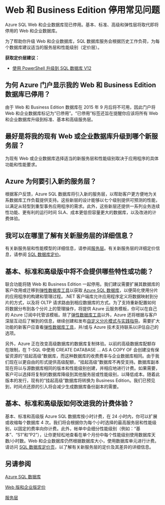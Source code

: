 <properties
   pageTitle="Azure SQL 数据库 Web 和 Business Edition 版停用常见问题 | Azure"
   description="了解 Azure SQL Web 和企业数据库何时停用，并了解新服务层的特性和功能。"
   services="sql-database"
   documentationCenter="na"
   authors="stevestein"
   manager="jeffreyg"
   editor="monicar" />
<tags
   ms.service="sql-database"
   ms.date="05/09/2016"
   wacn.date="05/23/2016" />

# Web 和 Business Edition 停用常见问题

Azure SQL Web 和企业数据库现已停用。基本、标准、高级和弹性层将取代即将停用的 Web 和企业数据库。

为了帮助你升级 Web 和企业数据库，SQL 数据库服务会根据历史工作负荷，为每个数据库建议适当的服务层和性能级别（定价层）。

**获取定价层建议：**

- [使用 PowerShell 升级到 SQL 数据库 V12](/documentation/articles/sql-database-upgrade-server-powershell/)

## 为何 Azure 门户显示我的 Web 和 Business Edition 数据库已停用？

由于 Web 和 Business Edition 数据库在 2015 年 9 月后将不可用，因此门户将 Web 和企业数据库标记为“已停用”。“已停用”标签还旨在提醒你应该将所有 Web 和企业数据库升级到标准、基本和高级服务层。

## 最好是将我的现有 Web 或企业数据库升级到哪个新服务层？

为现有 Web 或企业数据库选择适当的新服务层和性能级别取决于应用程序的具体功能和性能要求。

## Azure 为何要引入新的服务层？

根据客户反馈，Azure SQL 数据库将引入新的服务层，以帮助客户更方便地为关系数据库工作负载提供支持。这些新层的设计能够以七个级别提供可预测的性能，以满足从轻型到重型事务应用程序的需求。此外，这些新层还提供一系列业务连续性功能、更有利的运行时间 SLA、成本更低但容量更大的数据库，以及改进的计费体验。

## 我可以在哪里了解有关新服务层的详细信息？

有关新服务层和性能模型的详细信息，请参阅[服务层](/documentation/articles/sql-database-service-tiers/)。有关新服务层的详细定价信息，请参阅 [SQL 数据库定价](/home/features/sql-database/#price)。

## 基本、标准和高级版中将不会提供哪些特性或功能？

联合功能将随 Web 和 Business Edition 一起停用。我们建议需要扩展其数据库的客户改用或迁移到[弹性数据库工具](/documentation/articles/sql-database-elastic-scale-get-started/)以获取 [Azure SQL 数据库](/documentation/articles/sql-database-elastic-scale-get-started/)，以便简化使用分片的应用程序的构建和管理过程。.NET 客户端库允许应用程序定义将数据映射到分片的方式，以及将 OLTP 请求路由到相应数据库的方式。为了支持重新配置如何将数据分布到各个分片上的管理操作，将提供 Azure 云服务模板，你可以在自己的 Azure 订阅中托管该模板。除了[弹性数据库工具](/documentation/articles/sql-database-elastic-scale-get-started/)以外，Azure  还将根据与客户深层互动后了解到的信息，继续创建和发布[自定义分片模式与实践指导](https://msdn.microsoft.com/zh-cn/library/azure/dn764977.aspx)。需要扩大功能的新客户应查看[弹性数据库工具](/documentation/articles/sql-database-elastic-scale-get-started/)，并/或与 Azure 技术支持联系以评估自己的选项。

另外，Azure 正在改变高级数据库的数据库复制体验。以前的高级数据库配额存在限制，在 T-SQL 中使用 CREATE DATABASE … AS A COPY OF 会创建没有保留资源的“挂起高级”数据库，而这种数据库的收费费率与企业数据库相同。由于我们现在以更自由的形式提供高级配额，“挂起高级”数据库不再受支持。数据库副本现在将以与源数据库相同的版本和性能级别创建，并相应地进行计费。如果需要，客户可以选择将复制的数据库降级到其他服务层或性能级别，以降低成本。随着此版本的发行，现有的“挂起高级”数据库将转换为 Business Edition。我们已预见到，时间点还原的引入将会减少生成数据库备份副本的需要。

## 基本、标准和高级版如何改进我的计费体验？

基本、标准和高级版 Azure SQL 数据库按小时计费，在 24 小时内，你可以扩展或收缩每个数据库 4 次。我们将会根据你为每个小时选择的最高服务层和性能级别，以固定的费率向你计费。此外，帐单中会细分性能级别（例如：“基本”、“S1”和“P2”），让你更轻松地查看在单个月份中每个性能级别使用数据库天数/小时数。Web 和企业数据库仍然根据数据库大小，使用数据库单元进行计费。请访问 [SQL 数据库定价页](/home/features/sql-database/#price)，以了解有关新服务层的定价及其差异的详细信息。


## 另请参阅

[Azure SQL 数据库](/documentation/services/sql-databases)

[Web 版和企业版定价](/home/features/sql-database/#price/web-business)

[服务层](/documentation/articles/sql-database-service-tiers/)

<!---HONumber=Mooncake_0411_2016-->
